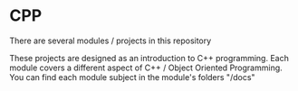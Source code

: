 # CPP

There are several modules / projects in this repository

These projects are designed as an introduction to C++ programming. Each module covers a different aspect of C++ / Object Oriented Programming. You can find each module subject in the module's folders "/docs"
